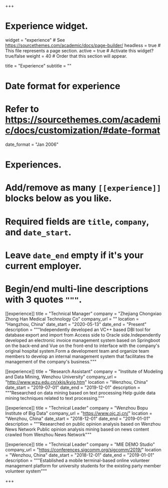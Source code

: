 +++
# Experience widget.
widget = "experience"  # See https://sourcethemes.com/academic/docs/page-builder/
headless = true  # This file represents a page section.
active = true  # Activate this widget? true/false
weight = 40  # Order that this section will appear.

title = "Experience"
subtitle = ""

# Date format for experience
#   Refer to https://sourcethemes.com/academic/docs/customization/#date-format
date_format = "Jan 2006"

# Experiences.
#   Add/remove as many `[[experience]]` blocks below as you like.
#   Required fields are `title`, `company`, and `date_start`.
#   Leave `date_end` empty if it's your current employer.
#   Begin/end multi-line descriptions with 3 quotes `"""`.
[[experience]]
  title = "Technical Manager"
  company = "Zhejiang Chongxiao Zhong Han Medical Technology Co"
  company_url = ""
  location = "Hangzhou, China"
  date_start = "2020-05-13"
  date_end = "Present"
  description = """Independently developed an VC++ based DBI tool for database export and import from Access side to Oracle side.Independently developed an electronic invoice management system based on Springboot on the back-end and Vue on the front-end to interface with the company's original hospital system.Form a development team and organize team members to develop an internal management system that facilitates the management of the company's business."""



[[experience]]
  title = "Research Assistant"
  company = "Institute of Modeling and Data Mining, Wenzhou University"
  company_url = "http://www.wzu.edu.cn/xkjs/kyjg.htm"
  location = "Wenzhou, China"
  date_start = "2019-07-01"
  date_end = "2019-12-01"
  description = """Researched on data mining based on text processing
  Help guide data mining techniques related to text processing."""



[[experience]]
  title = "Technical Leader"
  company = "Wenzhou Bopu Institute of Big Data"
  company_url = "https://www.ojc.zj.cn/"
  location = "Wenzhou, China"
  date_start = "2018-12-01"
  date_end = "2019-01-01"
  description = """Researched on public opinion analysis based on Wenzhou News Network
  Public opinion analysis mining based on news content crawled from Wenzhou News Network"""



[[experience]]
  title = "Technical Leader"
  company = "MIE DEMO Studio"
  company_url = "https://conferences.sigcomm.org/sigcomm/2019/"
  location = "Wenzhou, China"
  date_start = "2018-12-01"
  date_end = "2019-01-01"
  description = """Established a mobile terminal-based online volunteer management platform for university students for the existing party member volunteer system"""

+++
